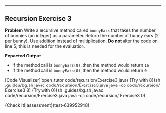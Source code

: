 ----------

## Recursion Exercise 3

**Problem**
Write a recursive method called `bunnyEars` that takes the number of bunnies (an integer) as a parameter. Return the number of bunny ears (2 per bunny). Use addition instead of multiplication. **Do not** alter the code on line 5; this is needed for the evaluation.

**Expected Output**
* If the method call is `bunnyEars(8)`, then the method would return `16`
* If the method call is `bunnyEars(0)`, then the method would return `0`

[Code Visualizer](open_tutor code/recursion/Exercise3.java)
{Try with 8}(sh .guides/bg.sh javac code/recursion/Exercise3.java java -cp code/recursion/ Exercise3 8)
{Try with 0}(sh .guides/bg.sh javac code/recursion/Exercise3.java java -cp code/recursion/ Exercise3 0)

{Check It!|assessment}(test-639952948)
